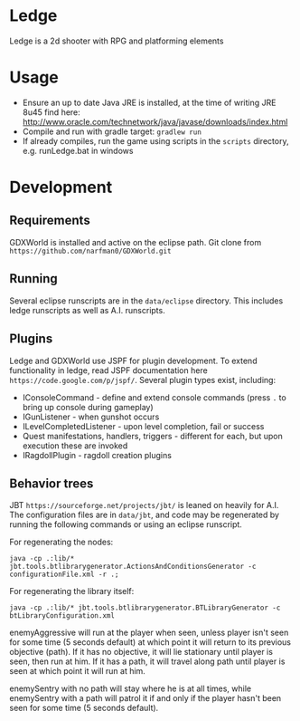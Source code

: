 Ledge
=====

Ledge is a 2d shooter with RPG and platforming elements

Usage
=====

* Ensure an up to date Java JRE is installed, at the time of writing JRE 8u45
find here: http://www.oracle.com/technetwork/java/javase/downloads/index.html
* Compile and run with gradle target: `gradlew run`
* If already compiles, run the game using scripts in the ``scripts`` directory,
e.g. runLedge.bat in windows

Development
===========

Requirements
------------
GDXWorld is installed and active on the eclipse path. Git clone from
``https://github.com/narfman0/GDXWorld.git``

Running
-------
Several eclipse runscripts are in the ``data/eclipse`` directory. This includes
ledge runscripts as well as A.I. runscripts.

Plugins
-------
Ledge and GDXWorld use JSPF for plugin development. To extend functionality
in ledge, read JSPF documentation here ``https://code.google.com/p/jspf/``.
Several plugin types exist, including:

* IConsoleCommand - define and extend console commands (press ``.`` to bring up
console during gameplay)
* IGunListener - when gunshot occurs
* ILevelCompletedListener - upon level completion, fail or success
* Quest manifestations, handlers, triggers - different for each, but upon
execution these are invoked
* IRagdollPlugin - ragdoll creation plugins

Behavior trees
--------------

JBT ``https://sourceforge.net/projects/jbt/`` is leaned on heavily for A.I. The
configuration files are in ``data/jbt``, and code may be regenerated by running
the following commands or using an eclipse runscript.

For regenerating the nodes:

    java -cp .:lib/* jbt.tools.btlibrarygenerator.ActionsAndConditionsGenerator -c configurationFile.xml -r .;

For regenerating the library itself:

    java -cp .:lib/* jbt.tools.btlibrarygenerator.BTLibraryGenerator -c btLibraryConfiguration.xml

enemyAggressive will run at the player when seen, unless player isn't seen for 
some time (5 seconds default) at which point it will return to its previous 
objective (path). If it has no objective, it will lie stationary until player
is seen, then run at him. If it has a path, it will travel along path until
player is seen at which point it will run at him.

enemySentry with no path will stay where he is at all times, while enemySentry
with a path will patrol it if and only if the player hasn't been seen for some
time (5 seconds default).